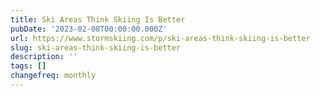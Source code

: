 ```yaml
---
title: Ski Areas Think Skiing Is Better
pubDate: '2023-02-08T00:00:00.000Z'
url: https://www.stormskiing.com/p/ski-areas-think-skiing-is-better
slug: ski-areas-think-skiing-is-better
description: ''
tags: []
changefreq: monthly
---
```


<!-- Add post content below -->

